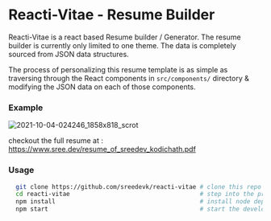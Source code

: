 # Reacti-Vitae - Resume Builder
Reacti-Vitae is a react based Resume builder / Generator. The resume builder is currently only limited to one theme.
The data is completely sourced from JSON data structures.

The process of personalizing this resume template is as simple as traversing through the React components in `src/components/` directory &
modifying the JSON data on each of those components. 


### Example
![2021-10-04-024246_1858x818_scrot](https://user-images.githubusercontent.com/36154121/135771720-b4be95c6-1999-4f00-8e26-b01a4519f636.png)

checkout the full resume at : https://www.sree.dev/resume_of_sreedev_kodichath.pdf

### Usage
```sh
  git clone https://github.com/sreedevk/reacti-vitae # clone this repo
  cd reacti-vitae                                    # step into the project dir
  npm install                                        # install node dependencies
  npm start                                          # start the development server
```
